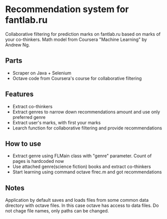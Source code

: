 # Recommendation system for fantlab.ru
Collaborative filtering for prediction marks on fantlab.ru based on marks of your co-thinkers.
Math model from Coursera "Machine Learning" by Andrew Ng.

## Parts
* Scraper on Java + Selenium
* Octave code from Coursera's course for collaborative filtering


## Features
* Extract co-thinkers
* Extract genres to narrow down recommendations amount and use only preferred genre
* Extract user's marks, with first your marks
* Learch function for collaborative filtering and provide recommendations

## How to use
* Extract genre using FLMain class with "genre" parameter. Count of pages is hardcoded now 
* Use attached genre(science fiction) books and extract co-thinkers
* Start learning using command octave flrec.m and got recommendations

## Notes
Application by default saves and loads files from some common data directory with octave files. 
In this case octave has access to data files. Do not chage file names, only paths can be changed.

